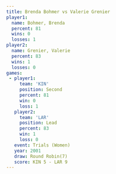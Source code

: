 ```yaml
---
title: Brenda Bohmer vs Valerie Grenier
player1:                
  name: Bohmer, Brenda  
  percent: 81           
  wins: 0               
  losses: 1             
player2:                
  name: Grenier, Valerie
  percent: 83           
  wins: 1               
  losses: 0             
games:
 - player1:          
     team: 'KIN'     
     position: Second
     percent: 81     
     win: 0          
     loss: 1         
   player2:        
     team: 'LAR'   
     position: Lead
     percent: 83   
     win: 1        
     loss: 0       
   event: Trials (Women)
   year: 2001           
   draw: Round Robin(7) 
   score: KIN 5 - LAR 9 
---
```

